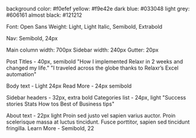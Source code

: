 background color: #f0efef
yellow: #f9e42e
dark blue: #033048
light grey: #606161
almost black: #121212

Font: Open Sans
Weight: Light, Light Italic, Semibold, Extrabold

Nav: Semibold, 24px

Main column width: 700px
Sidebar width: 240px
Gutter: 20px

Post Titles - 40px, semibold
"How I implemented Relaxr in 2 weeks and changed my life."
"I traveled across the globe thanks to Relaxr’s Excel automation"

Body text - Light 24px
Read More - 24px semibold

Sidebar headers - 32px, extra bold
Categories list - 24px, light
"Success stories
Stats
How tos
Best of
Business tips"

About text - 22px light
Proin sed justo vel sapien varius auctor. Proin scelerisque massa at luctus tincidunt. Fusce porttitor, sapien sed tincidunt fringilla.
Learn More - Semibold, 22